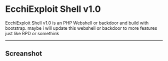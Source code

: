 # EcchiExploit Shell v1.0

EcchiExploit Shell v1.0 is an PHP Webshell or backdoor and build with bootstrap. maybe i will update this webshell or backdoor to more features just like RPD or somethink

---

## Screanshot
